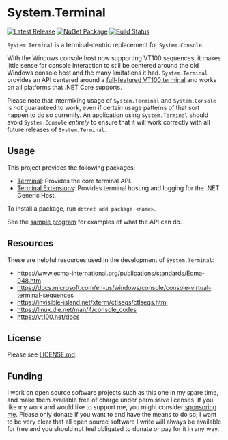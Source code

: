 # System.Terminal

[![Latest Release](https://img.shields.io/github/release/alexrp/system-terminal/all.svg)](https://github.com/alexrp/system-terminal/releases)
[![NuGet Package](https://img.shields.io/nuget/v/Terminal.svg)](https://www.nuget.org/packages/Terminal)
[![Build Status](https://github.com/alexrp/system-terminal/workflows/CI/badge.svg)](https://github.com/alexrp/system-terminal/actions?workflow=CI)

`System.Terminal` is a terminal-centric replacement for `System.Console`.

With the Windows console host now supporting VT100 sequences, it makes little
sense for console interaction to still be centered around the old Windows
console host and the many limitations it had. `System.Terminal` provides an API
centered around a [full-featured VT100 terminal](https://vt100.net) and works on
all platforms that .NET Core supports.

Please note that intermixing usage of `System.Terminal` and `System.Console` is
*not* guaranteed to work, even if certain usage patterns of that sort happen to
do so currently. An application using `System.Terminal` should avoid
`System.Console` *entirely* to ensure that it will work correctly with all
future releases of `System.Terminal`.

## Usage

This project provides the following packages:

* [Terminal](https://www.nuget.org/packages/Terminal): Provides the core
  terminal API.
* [Terminal.Extensions](https://www.nuget.org/packages/Terminal.Extensions):
  Provides terminal hosting and logging for the .NET Generic Host.

To install a package, run `dotnet add package <name>`.

See the [sample program](src/sample) for examples of what the API can do.

## Resources

These are helpful resources used in the development of `System.Terminal`:

* <https://www.ecma-international.org/publications/standards/Ecma-048.htm>
* <https://docs.microsoft.com/en-us/windows/console/console-virtual-terminal-sequences>
* <https://invisible-island.net/xterm/ctlseqs/ctlseqs.html>
* <https://linux.die.net/man/4/console_codes>
* <https://vt100.net/docs>

## License

Please see [LICENSE.md](LICENSE.md).

## Funding

I work on open source software projects such as this one in my spare time, and
make them available free of charge under permissive licenses. If you like my
work and would like to support me, you might consider [sponsoring
me](https://github.com/sponsors/alexrp). Please only donate if you want to and
have the means to do so; I want to be very clear that all open source software I
write will always be available for free and you should not feel obligated to
donate or pay for it in any way.

